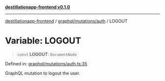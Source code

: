 [**destillationapp-frontend v0.1.0**](../../../../README.md)

***

[destillationapp-frontend](../../../../modules.md) / [graphql/mutations/auth](../README.md) / LOGOUT

# Variable: LOGOUT

> `const` **LOGOUT**: `DocumentNode`

Defined in: [graphql/mutations/auth.ts:35](https://github.com/DestillApp/main/blob/ec2df52a50a22efb35f12a0243274f6d03fbca52/frontend/src/graphql/mutations/auth.ts#L35)

GraphQL mutation to logout the user.
